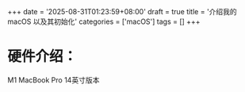 +++
date = '2025-08-31T01:23:59+08:00'
draft = true
title = '介绍我的macOS 以及其初始化'
categories = ['macOS']
tags = []
+++
# 硬件介绍：
M1 MacBook Pro 14英寸版本

